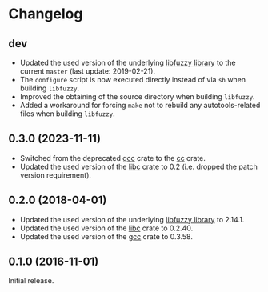 Changelog
=========

dev
---

* Updated the used version of the underlying [libfuzzy
  library](https://ssdeep-project.github.io/ssdeep/) to the current `master`
  (last update: 2019-02-21).
* The `configure` script is now executed directly instead of via `sh` when
  building `libfuzzy`.
* Improved the obtaining of the source directory when building `libfuzzy`.
* Added a workaround for forcing `make` not to rebuild any autotools-related
  files when building `libfuzzy`.

0.3.0 (2023-11-11)
------------------

* Switched from the deprecated [gcc](https://crates.io/crates/gcc) crate to
  the [cc](https://crates.io/crates/cc) crate.
* Updated the used version of the [libc](https://crates.io/crates/libc) crate
  to 0.2 (i.e. dropped the patch version requirement).

0.2.0 (2018-04-01)
------------------

* Updated the used version of the underlying [libfuzzy
  library](https://ssdeep-project.github.io/ssdeep/) to 2.14.1.
* Updated the used version of the [libc](https://crates.io/crates/libc) crate
  to 0.2.40.
* Updated the used version of the [gcc](https://crates.io/crates/gcc) crate to
  0.3.58.

0.1.0 (2016-11-01)
------------------

Initial release.
